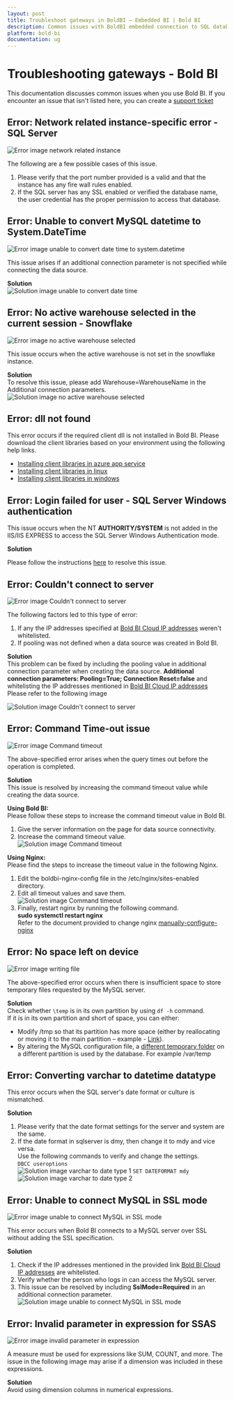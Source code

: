 ```yaml
---
layout: post
title: Troubleshoot gateways in BoldBI – Embedded BI | Bold BI
description: Common issues with BoldBI embedded connection to SQL databases and failures with query processes require troubleshooting.
platform: bold-bi
documentation: ug
---
```


# Troubleshooting gateways - Bold BI
This documentation discusses common issues when you use Bold BI. If you encounter an issue that isn't listed here,  you can create a [support ticket](https://support.boldbi.com/)

## Error: Network related instance-specific error - SQL Server

![Error image network related instance](/bold-bi-docs/static/assets/embedded/faq/images/error-network-related-instance.png)

The following are a few possible cases of this issue.<br/>

1. Please verify that the port number provided is a valid and that the instance has any fire wall rules enabled.
2. If the SQL server has any SSL enabled or verified the database name, the user credential has the proper permission to access that database.

## Error: Unable to convert MySQL datetime to System.DateTime
![Error image unable to convert date time to system.datetime](/bold-bi-docs/static/assets/embedded/faq/images/error-unable-to-convert-date-time.png)

This issue arises if an additional connection parameter is not specified while connecting the data source.

**Solution**<br>
![Solution image unable to convert date time](/bold-bi-docs/static/assets/embedded/faq/images/solution-unable-to-convert-date-time.png)

## Error: No active warehouse selected in the current session - Snowflake
![Error image no active warehouse selected](/bold-bi-docs/static/assets/embedded/faq/images/error-no-active-warehouse.png)

This issue occurs when the active warehouse is not set in the snowflake instance.

**Solution**<br>
To resolve this issue, please add Warehouse=WarehouseName in the Additional connection parameters.<br/>
![Solution image no active warehouse selected](/bold-bi-docs/static/assets/embedded/faq/images/solution-no-active-warehouse.png)

## Error: dll not found

This error occurs if the required client dll is not installed in Bold BI. Please download the client libraries based on your environment using the following help links.

* [Installing client libraries in azure app service](https://help.boldbi.com/embedded-bi/setup/deploying-in-azure-app-service/install-client-libraries/)
* [Installing client libraries in linux](https://help.boldbi.com/embedded-bi/setup/deploying-in-linux/install-optional-libraries-for-v4.1-or-older/)
* [Installing client libraries in windows](https://help.boldbi.com/embedded-bi/setup/deploying-in-windows/installation-and-deployment/%23client-libraries)

## Error: Login failed for user - SQL Server Windows authentication

This issue occurs when the NT **AUTHORITY/SYSTEM** is not added in the IIS/IIS EXPRESS to access the SQL Server Windows Authentication mode.

**Solution**<br>

Please follow the instructions [here](https://help.boldbi.com/embedded-bi/faq/how-to-resolve-login-failed-for-user-in-windows-authentication-mode/) to resolve this issue.

## Error: Couldn't connect to server

![Error image Couldn't connect to server](/bold-bi-docs/static/assets/embedded/faq/images/error-couldnot-connect-to-server.png)

The following factors led to this type of error:<br/>
1. If any the IP addresses specified at [Bold BI Cloud IP addresses](https://help.boldbi.com/cloud-bi/working-with-data-source/white-list-ip-address-bold-bi-cloud/) weren't whitelisted.
2. If pooling was not defined when a data source was created in Bold BI.

**Solution**<br>
This problem can be fixed by including the pooling value in additional connection parameter when creating the data source. **Additional connection parameters: Pooling=True; Connection Reset=false** and whitelisting the IP addresses mentioned in [Bold BI Cloud IP addresses](https://help.boldbi.com/cloud-bi/working-with-data-source/white-list-ip-address-bold-bi-cloud/) 
<br/>Please refer to the following image<br/>

![Solution image Couldn't connect to server](/bold-bi-docs/static/assets/embedded/faq/images/solution-couldnot-connect-to-server.png)

## Error: Command Time-out issue

![Error image Command timeout](/bold-bi-docs/static/assets/embedded/faq/images/error-command-time-out.png)

The above-specified error arises when the query times out before the operation is completed.

**Solution**<br/>
This issue is resolved by increasing the command timeout value while creating the data source.<br/>

**Using Bold BI:**<br/>
Please follow these steps to increase the command timeout value in Bold BI.

1. Give the server information on the page for data source connectivity.
2. Increase the command timeout value.
    ![Solution image Command timeout](/bold-bi-docs/static/assets/embedded/faq/images/solution-command-time-out1.png)

**Using Nginx:**<br/>
Please find the steps to increase the timeout value in the following Nginx.

1. Edit the boldbi-nginx-config file in the /etc/nginx/sites-enabled directory.<br/>
2. Edit all timeout values and save them.
![Solution image Command timeout](/bold-bi-docs/static/assets/embedded/faq/images/solution-command-time-out2.png)
3. Finally, restart nginx by running the following command.<br/>
**sudo systemctl restart nginx**<br/>
Refer to the document provided to change nginx
[manually-configure-nginx](https://help.boldbi.com/embedded-bi/setup/deploying-in-linux/installation-and-deployment/bold-bi-on-ubuntu/#manually-configure-nginx)

## Error: No space left on device

![Error image writing file](/bold-bi-docs/static/assets/embedded/faq/images/error-writing-file.png)

The above-specified error occurs when there is insufficient space to store temporary files requested by the MySQL server.

**Solution**<br/>
Check whether `\temp` is in its own partition by using `df -h` command.<br/>
If it is in its own partition and short of space, you can either:
* Modify /tmp so that its partition has more space (either by reallocating or moving it to the main partition – example - [Link](https://ubuntuforums.org/showthread.php?t=1431169&s=8e9bae44a660c5098788d309c6f417bd&p=8976725#post8976725)).
* By altering the MySQL configuration file, a [different temporary folder](https://dev.mysql.com/doc/refman/8.0/en/temporary-files.html) on a different partition is used by the database. For example /var/temp

## Error: Converting varchar to datetime datatype

This error occurs when the SQL server's date format or culture is mismatched.<br/>

**Solution**<br/>
1. Please verify that the date format settings for the server and system are the same.<br/>
2. If the date format in sqlserver is dmy, then change it to mdy and vice versa.<br/>
Use the following commands to verify and change the settings.<br/>
`DBCC useroptions`<br/>
![Solution image varchar to date type 1](/bold-bi-docs/static/assets/embedded/faq/images/solution-varchar-to-date1.png)
`SET DATEFORMAT mdy`<br/>
![Solution image varchar to date type 2](/bold-bi-docs/static/assets/embedded/faq/images/solution-varchar-to-date2.png)

## Error: Unable to connect MySQL in SSL mode
![Error image unable to connect MySQL in SSL mode](/bold-bi-docs/static/assets/embedded/faq/images/error-mysql-ssl.png)

This error occurs when Bold BI connects to a MySQL server over SSL without adding the SSL specification.<br/>

**Solution**<br/>
1. Check if the IP addresses mentioned in the provided link [Bold BI Cloud IP addresses](https://help.boldbi.com/cloud-bi/working-with-data-source/white-list-ip-address-bold-bi-cloud/) are whitelisted.
2. Verify whether the person who logs in can access the MySQL server.
3. This issue can be resolved by including **SslMode=Required** in an additional connection parameter.
![Solution image unable to connect MySQL in SSL mode](/bold-bi-docs/static/assets/embedded/faq/images/solution-mysql-ssl.png)

## Error: Invalid parameter in expression for SSAS

![Error image invalid parameter in expression](/bold-bi-docs/static/assets/embedded/faq/images/error-invalid-parameter-in-expression.png)

A measure must be used for expressions like SUM, COUNT, and more. The issue in the following image may arise if a dimension was included in these expressions.

**Solution**<br/>
Avoid using dimension columns in numerical expressions.